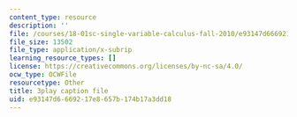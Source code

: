 ```yaml
---
content_type: resource
description: ''
file: /courses/18-01sc-single-variable-calculus-fall-2010/e93147d6669217e8657b174b17a3dd18_Q9iJWDFUspU.srt
file_size: 13502
file_type: application/x-subrip
learning_resource_types: []
license: https://creativecommons.org/licenses/by-nc-sa/4.0/
ocw_type: OCWFile
resourcetype: Other
title: 3play caption file
uid: e93147d6-6692-17e8-657b-174b17a3dd18
---
```

